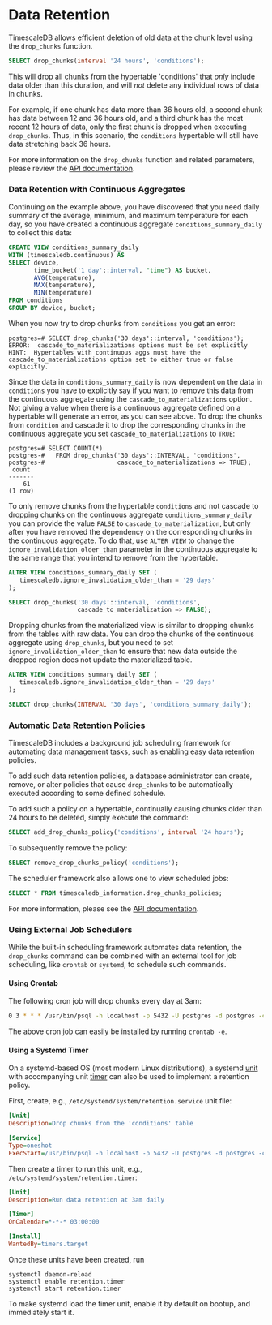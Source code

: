 # Data Retention [](data-retention)

TimescaleDB allows efficient deletion of old data at the chunk level
using the `drop_chunks` function.

```sql
SELECT drop_chunks(interval '24 hours', 'conditions');
```

This will drop all chunks from the hypertable 'conditions' that _only_ include
data older than this duration, and will _not_ delete any
individual rows of data in chunks.

For example, if one chunk has data more than 36 hours old, a second
chunk has data between 12 and 36 hours old, and a third chunk has the
most recent 12 hours of data, only the first chunk is dropped when
executing `drop_chunks`. Thus, in this scenario,
the `conditions` hypertable will still have data stretching back 36 hours.

For more information on the `drop_chunks` function and related
parameters, please review the [API documentation][drop_chunks].

### Data Retention with Continuous Aggregates

Continuing on the example above, you have discovered that you need
daily summary of the average, minimum, and maximum temperature for
each day, so you have created a continuous aggregate
`conditions_summary_daily` to collect this data:

```sql
CREATE VIEW conditions_summary_daily
WITH (timescaledb.continuous) AS
SELECT device,
       time_bucket('1 day'::interval, "time") AS bucket,
       AVG(temperature),
       MAX(temperature),
       MIN(temperature)
FROM conditions
GROUP BY device, bucket;
```

When you now try to drop chunks from `conditions` you get an error:

```
postgres=# SELECT drop_chunks('30 days'::interval, 'conditions');
ERROR:  cascade_to_materializations options must be set explicitly
HINT:  Hypertables with continuous aggs must have the cascade_to_materializations option set to either true or false explicitly.
```

Since the data in `conditions_summary_daily` is now dependent on the
data in `conditions` you have to explicitly say if you want to remove
this data from the continuous aggregate using the
`cascade_to_materializations` option. Not giving a value when there is
a continuous aggregate defined on a hypertable will generate an error,
as you can see above. To drop the chunks from `condition` and cascade
it to drop the corresponding chunks in the continuous aggregate you
set `cascade_to_materializations` to `TRUE`:

```
postgres=# SELECT COUNT(*)
postgres-#   FROM drop_chunks('30 days'::INTERVAL, 'conditions',
postgres-#                    cascade_to_materializations => TRUE);
 count
-------
    61
(1 row)
```

To only remove chunks from the hypertable `conditions` and not cascade
to dropping chunks on the continuous aggregate
`conditions_summary_daily` you can provide the value `FALSE` to
`cascade_to_materialization`, but only after you have removed the
dependency on the corresponding chunks in the continuous aggregate. To
do that, use `ALTER VIEW` to change the
`ignore_invalidation_older_than` parameter in the continuous aggregate
to the same range that you intend to remove from the hypertable.

```sql
ALTER VIEW conditions_summary_daily SET (
   timescaledb.ignore_invalidation_older_than = '29 days'
);

SELECT drop_chunks('30 days'::interval, 'conditions',
                   cascade_to_materialization => FALSE);
```

Dropping chunks from the materialized view is similar to dropping
chunks from the tables with raw data. You can drop the chunks of the
continuous aggregate using `drop_chunks`, but you need to set
`ignore_invalidation_older_than` to ensure that new data outside the
dropped region does not update the materialized table.

```sql
ALTER VIEW conditions_summary_daily SET (
   timescaledb.ignore_invalidation_older_than = '29 days'
);

SELECT drop_chunks(INTERVAL '30 days', 'conditions_summary_daily');
```

### Automatic Data Retention Policies

TimescaleDB includes a background job scheduling framework for automating data
management tasks, such as enabling easy data retention policies.

To add such data retention policies, a database administrator can create,
remove, or alter policies that cause `drop_chunks` to be automatically executed
according to some defined schedule.

To add such a policy on a hypertable, continually causing chunks older than 24
hours to be deleted, simply execute the command:
```sql
SELECT add_drop_chunks_policy('conditions', interval '24 hours');
```

To subsequently remove the policy:
```sql
SELECT remove_drop_chunks_policy('conditions');
```

The scheduler framework also allows one to view scheduled jobs:
```sql
SELECT * FROM timescaledb_information.drop_chunks_policies;
```

For more information, please see the [API documentation][add_drop_chunks_policy].


### Using External Job Schedulers

While the built-in scheduling framework automates data retention, the
`drop_chunks` command can be combined with an external tool for job scheduling,
like `crontab` or `systemd`, to schedule such commands.

#### Using Crontab

The following cron job will drop chunks every day at 3am:

```bash
0 3 * * * /usr/bin/psql -h localhost -p 5432 -U postgres -d postgres -c "SELECT drop_chunks(interval '24 hours', 'conditions');" >/dev/null 2>&1
```

The above cron job can easily be installed by running `crontab -e`.


#### Using a Systemd Timer

On a systemd-based OS (most modern Linux distributions), a systemd [unit][] with
accompanying unit [timer][] can also be used to implement a
retention policy.

First, create, e.g., `/etc/systemd/system/retention.service` unit file:

```ini
[Unit]
Description=Drop chunks from the 'conditions' table

[Service]
Type=oneshot
ExecStart=/usr/bin/psql -h localhost -p 5432 -U postgres -d postgres -c "SELECT drop_chunks(interval '24 hours', 'conditions');"
```

Then create a timer to run this unit, e.g., `/etc/systemd/system/retention.timer`:

```ini
[Unit]
Description=Run data retention at 3am daily

[Timer]
OnCalendar=*-*-* 03:00:00

[Install]
WantedBy=timers.target
```

Once these units have been created, run

```
systemctl daemon-reload
systemctl enable retention.timer
systemctl start retention.timer
```

To make systemd load the timer unit, enable it by default on bootup,
and immediately start it.


[drop_chunks]: /api#drop_chunks
[add_drop_chunks_policy]: /api#add_drop_chunks_policy
[unit]: https://www.freedesktop.org/software/systemd/man/systemd.unit.html
[timer]: https://www.freedesktop.org/software/systemd/man/systemd.timer.html
